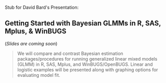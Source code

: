Stub for David Bard's Presentation:

Getting Started with Bayesian GLMMs in R, SAS, Mplus, & WinBUGS
------------------

(*Slides are coming soon*)

> We will compare and contrast Bayesian estimation packages/procedures for running generalized linear mixed models (GLMM) in R, SAS, Mplus, and WinBUGS/OpenBUGS.  Linear and logistic examples will be presented along with graphing options for evaluating model fit.
